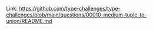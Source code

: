 Link: https://github.com/type-challenges/type-challenges/blob/main/questions/00010-medium-tuple-to-union/README.md